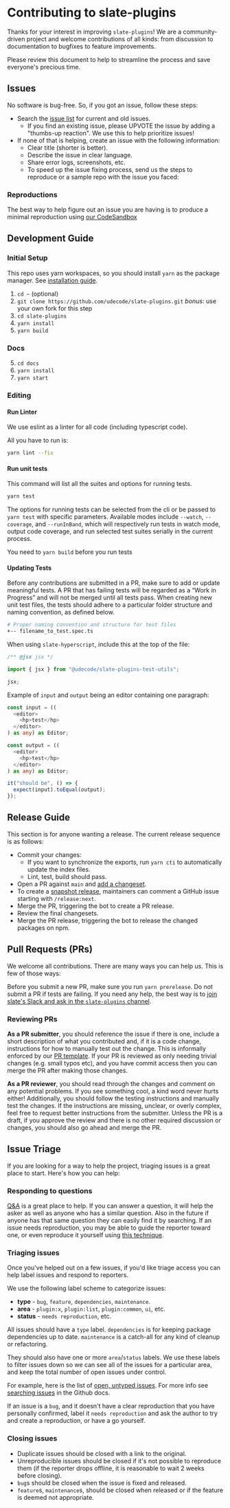 # Contributing to slate-plugins

Thanks for your interest in improving `slate-plugins`! We are a
community-driven project and welcome contributions of all kinds: from
discussion to documentation to bugfixes to feature improvements.

Please review this document to help to streamline the process and save
everyone's precious time.

## Issues

No software is bug-free. So, if you got an issue, follow these steps:

- Search the
  [issue list](https://github.com/udecode/slate-plugins/issues?utf8=%E2%9C%93&q=)
  for current and old issues.
  - If you find an existing issue, please UPVOTE the issue by adding a
    "thumbs-up reaction". We use this to help prioritize issues!
- If none of that is helping, create an issue with the following
  information:
  - Clear title (shorter is better).
  - Describe the issue in clear language.
  - Share error logs, screenshots, etc.
  - To speed up the issue fixing process, send us the steps to reproduce
    or a sample repo with the issue you faced:

### Reproductions

The best way to help figure out an issue you are having is to produce a
minimal reproduction using
[our CodeSandbox](https://codesandbox.io/s/slate-plugins-playground-v1-2mh1c)


## Development Guide

### Initial Setup

This repo uses yarn workspaces, so you should install `yarn` as the
package manager. See
[installation guide](https://yarnpkg.com/en/docs/install).

1. `cd ~` (optional)
2. `git clone https://github.com/udecode/slate-plugins.git` _bonus_: use your own fork for this step
3. `cd slate-plugins`
4. `yarn install`
5. `yarn build`

### Docs

5. `cd docs`
6. `yarn install`
7. `yarn start`

### Editing

#### Run Linter

We use eslint as a linter for all code (including typescript code).

All you have to run is:

```sh
yarn lint --fix
```

#### Run unit tests

This command will list all the suites and options for running tests.

```sh
yarn test
```

The options for running tests can be selected from the cli or be passed
to `yarn test` with specific parameters. Available modes include
`--watch`, `--coverage`, and `--runInBand`, which will respectively run
tests in watch mode, output code coverage, and run selected test suites
serially in the current process.

You need to `yarn build` before you run tests 

#### Updating Tests

Before any contributions are submitted in a PR, make sure to add or
update meaningful tests. A PR that has failing tests will be regarded as
a “Work in Progress” and will not be merged until all tests pass. When
creating new unit test files, the tests should adhere to a particular
folder structure and naming convention, as defined below.

```sh
# Proper naming convention and structure for test files
+-- filename_to_test.spec.ts
```

When using `slate-hyperscript`, include this at the top of the file:

```ts
/** @jsx jsx */

import { jsx } from "@udecode/slate-plugins-test-utils";

jsx;
```

Example of `input` and `output` being an editor containing one
paragraph:

```ts
const input = ((
  <editor>
    <hp>test</hp>
  </editor>
) as any) as Editor;

const output = ((
  <editor>
    <hp>test</hp>
  </editor>
) as any) as Editor;

it("should be", () => {
  expect(input).toEqual(output);
});
```

## Release Guide

This section is for anyone wanting a release. The current release
sequence is as follows:

- Commit your changes:
  - If you want to synchronize the exports, run `yarn cti` to
    automatically update the index files.
  - Lint, test, build should pass.
- Open a PR against `main` and
  [add a changeset](https://github.com/atlassian/changesets/blob/main/docs/adding-a-changeset.md).
- To create a [snapshot release](https://github.com/atlassian/changesets/blob/main/docs/snapshot-releases.md), maintainers can comment a GitHub
  issue starting with `/release:next`.
- Merge the PR, triggering the bot to create a PR release.
- Review the final changesets.
- Merge the PR release, triggering the bot to release the changed
  packages on npm.

## Pull Requests (PRs)

We welcome all contributions. There are many ways you can help us. This
is few of those ways:

Before you submit a new PR, make sure you run `yarn prerelease`. Do not submit
a PR if tests are failing. If you need any help, the best way is to
[join slate's Slack and ask in the `slate-plugins` channel](https://slate-js.slack.com/messages/slate-plugins).

### Reviewing PRs

**As a PR submitter**, you should reference the issue if there is one,
include a short description of what you contributed and, if it is a code
change, instructions for how to manually test out the change. This is
informally enforced by our
[PR template](https://github.com/udecode/slate-plugins/blob/main/.github/PULL_REQUEST_TEMPLATE.md).
If your PR is reviewed as only needing trivial changes (e.g. small typos
etc), and you have commit access then you can merge the PR after making
those changes.

**As a PR reviewer**, you should read through the changes and comment on
any potential problems. If you see something cool, a kind word never
hurts either! Additionally, you should follow the testing instructions
and manually test the changes. If the instructions are missing, unclear,
or overly complex, feel free to request better instructions from the
submitter. Unless the PR is a draft, if you approve the review and there
is no other required discussion or changes, you should also go ahead and
merge the PR.

## Issue Triage

If you are looking for a way to help the project, triaging issues is a
great place to start. Here's how you can help:

### Responding to questions

[Q&A](https://github.com/udecode/slate-plugins/discussions/categories/q-a) is a
great place to help. If you can answer a question, it will help the
asker as well as anyone who has a similar question. Also in the future
if anyone has that same question they can easily find it by searching.
If an issue needs reproduction, you may be able to guide the reporter
toward one, or even reproduce it yourself using
[this technique](https://github.com/udecode/slate-plugins/blob/main/CONTRIBUTING.md#reproductions).

### Triaging issues

Once you've helped out on a few issues, if you'd like triage access you
can help label issues and respond to reporters.

We use the following label scheme to categorize issues:

- **type** - `bug`, `feature`, `dependencies`, `maintenance`.
- **area** - `plugin:x`, `plugin:list`, `plugin:common`, `ui`, etc.
- **status** - `needs reproduction`, etc.

All issues should have a `type` label.
`dependencies` is for keeping package dependencies up to date.
`maintenance` is a catch-all for any kind of cleanup or refactoring.

They should also have one or more `area`/`status` labels. We use these
labels to filter issues down so we can see all of the issues for a
particular area, and keep the total number of open issues under control.

For example, here is the list of
[open, untyped issues](https://github.com/udecode/slate-plugins/issues?utf8=%E2%9C%93&q=is%3Aissue%20is%3Aopen%20-label%3A%22bug%22%20-label%3A%22discussion%22%20-label%3A%22feature%22%20-label%3A%22maintenance%22%20-label%3A%22question%20%2F%20support%22%20-label%3A%22documentation%22%20-label%3A%22greenkeeper%22).
For more info see
[searching issues](https://help.github.com/articles/searching-issues/)
in the Github docs.

If an issue is a `bug`, and it doesn't have a clear reproduction that
you have personally confirmed, label it `needs reproduction` and ask the
author to try and create a reproduction, or have a go yourself.

### Closing issues

- Duplicate issues should be closed with a link to the original.
- Unreproducible issues should be closed if it's not possible to
  reproduce them (if the reporter drops offline, it is reasonable to
  wait 2 weeks before closing).
- `bug`s should be closed when the issue is fixed and released.
- `feature`s, `maintenance`s, should be closed when released or if the
  feature is deemed not appropriate.

